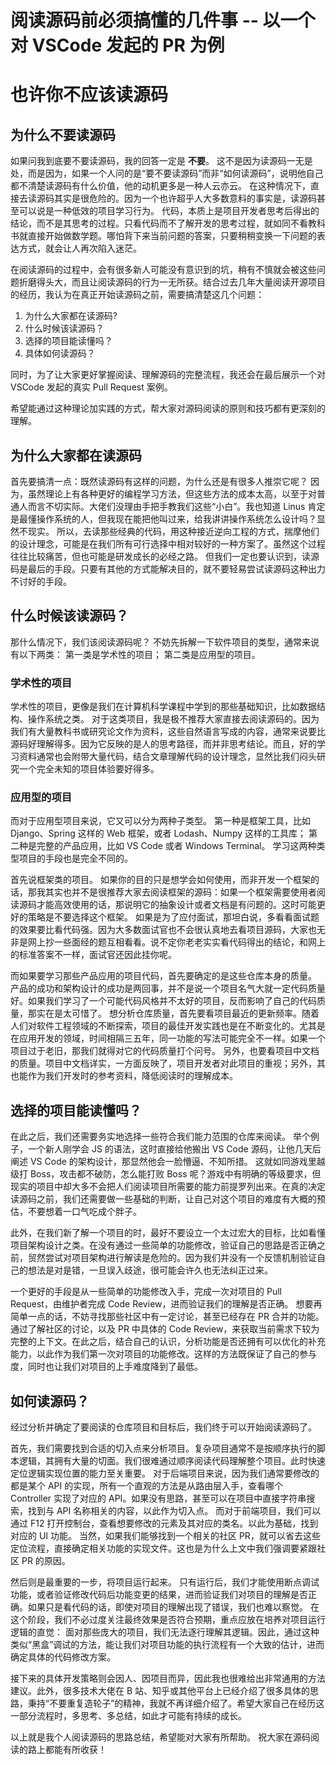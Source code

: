 # 阅读源码前必须搞懂的几件事 -- 以一个对 VSCode 发起的 PR 为例
# 也许你不应该读源码

## 为什么不要读源码

如果问我到底要不要读源码，我的回答一定是 **不要**。
这不是因为读源码一无是处，而是因为，如果一个人问的是“要不要读源码”而非“如何读源码”，说明他自己都不清楚读源码有什么价值，他的动机更多是一种人云亦云。
在这种情况下，直接去读源码其实是很危险的。因为一个也许超乎人大多数意料的事实是，读源码甚至可以说是一种低效的项目学习行为。
代码，本质上是项目开发者思考后得出的结论，而不是其思考的过程。只看代码而不了解开发的思考过程，就如同不看教科书就直接开始做数学题。哪怕背下来当前问题的答案，只要稍稍变换一下问题的表达方式，就会让人再次陷入迷茫。

在阅读源码的过程中，会有很多新人可能没有意识到的坑，稍有不慎就会被这些问题折磨得头大，而且让阅读源码的行为一无所获。结合过去几年大量阅读开源项目的经历，我认为在真正开始读源码之前，需要搞清楚这几个问题：
1. 为什么大家都在读源码?
2. 什么时候该读源码？
3. 选择的项目能读懂吗？
4. 具体如何读源码？

同时，为了让大家更好掌握阅读、理解源码的完整流程，我还会在最后展示一个对 VSCode 发起的真实 Pull Request 案例。

希望能通过这种理论加实践的方式，帮大家对源码阅读的原则和技巧都有更深刻的理解。

## 为什么大家都在读源码

首先要搞清一点：既然读源码有这样的问题，为什么还是有很多人推崇它呢？
因为，虽然理论上有各种更好的编程学习方法，但这些方法的成本太高，以至于对普通人而言不切实际。大佬们没理由手把手教我们这些“小白”。我也知道 Linus 肯定是最懂操作系统的人，但我现在能把他叫过来，给我讲讲操作系统怎么设计吗？显然不现实。
所以，去读那些经典的代码，用这种接近逆向工程的方式，揣摩他们的设计理念，可能是在我们所有可行选择中相对较好的一种方案了。虽然这个过程往往比较痛苦，但也可能是研发成长的必经之路。
但我们一定也要认识到，读源码是最后的手段。只要有其他的方式能解决目的，就不要轻易尝试读源码这种出力不讨好的手段。

## 什么时候该读源码？

那什么情况下，我们该阅读源码呢？
不妨先拆解一下软件项目的类型，通常来说有以下两类：
第一类是学术性的项目；
第二类是应用型的项目。

### 学术性的项目

学术性的项目，更像是我们在计算机科学课程中学到的那些基础知识，比如数据结构、操作系统之类。
对于这类项目，我是极不推荐大家直接去阅读源码的。因为我们有大量教科书或研究论文作为资料，这些自然语言写成的内容，通常来说要比源码好理解得多。因为它反映的是人的思考路径，而并非思考结论。而且，好的学习资料通常也会附带大量代码，结合文章理解代码的设计理念，显然比我们闷头研究一个完全未知的项目体验要好得多。

### 应用型的项目

而对于应用型项目来说，它又可以分为两种子类型。
第一种是框架工具，比如 Django、Spring 这样的 Web 框架，或者 Lodash、Numpy 这样的工具库；
第二种是完整的产品应用，比如 VS Code 或者 Windows Terminal。
学习这两种类型项目的手段也是完全不同的。

首先说框架类的项目。
如果你的目的只是想学会如何使用，而非开发一个框架的话，那我其实也并不是很推荐大家去阅读框架的源码：如果一个框架需要使用者阅读源码才能高效使用的话，那说明它的抽象设计或者文档是有问题的。这时可能更好的策略是不要选择这个框架。
如果是为了应付面试，那坦白说，多看看面试题的效果要比看代码强。因为大多数面试官也不会很认真地去看项目源码，大家也无非是网上抄一些面经的题互相看看。说不定你老老实实看代码得出的结论，和网上的标准答案不一样，面试官还因此挂你呢。

而如果要学习那些产品应用的项目代码，首先要确定的是这些仓库本身的质量。
产品的成功和架构设计的成功是两回事，并不是说一个项目名气大就一定代码质量好。如果我们学习了一个可能代码风格并不太好的项目，反而影响了自己的代码质量，那实在是太可惜了。
想分析仓库质量，首先要看项目最近的更新频率。随着人们对软件工程领域的不断探索，项目的最佳开发实践也是在不断变化的。尤其是在应用开发的领域，时间相隔三五年，同一功能的写法可能完全不一样。如果一个项目过于老旧，那我们就得对它的代码质量打个问号。
另外，也要看项目中文档的质量。项目中文档详实，一方面反映了，项目开发者对此项目的重视；另外，其也能作为我们开发时的参考资料，降低阅读时的理解成本。

## 选择的项目能读懂吗？

在此之后，我们还需要务实地选择一些符合我们能力范围的仓库来阅读。
举个例子，一个新人刚学会 JS 的语法，这时直接给他搬出 VS Code 源码，让他几天后阐述 VS Code 的架构设计，那显然他会一脸懵逼、不知所措。
这就如同游戏里越级打 Boss，攻击都不破防，怎么能打败 Boss 呢？游戏中有明确的等级要求，但现实的项目中却大多不会把人们阅读项目所需要的能力前提罗列出来。在真的决定读源码之前，我们还需要做一些基础的判断，让自己对这个项目的难度有大概的预估，不要想着一口气吃成个胖子。

此外，在我们新了解一个项目的时，最好不要设立一个太过宏大的目标，比如看懂项目架构设计之类。在没有通过一些简单的功能修改，验证自己的思路是否正确之前，贸然尝试对项目架构进行解读是危险的。因为我们并没有一个反馈机制验证自己的想法是对是错，一旦误入歧途，很可能会许久也无法纠正过来。

一个更好的手段是从一些简单的功能修改入手，完成一次对项目的 Pull Request，由维护者完成 Code Review，进而验证我们的理解是否正确。
想要再简单一点的话，不妨寻找那些社区中有一定讨论，甚至已经存在 PR 合并的功能。通过了解社区的讨论，以及 PR 中具体的 Code Review，来获取当前需求下较为完整的上下文。在此之后，结合自己的认识，分析功能是否还拥有可以优化的补充能力，以此作为我们第一次对项目的功能修改。这样的方法既保证了自己的参与度，同时也让我们对项目的上手难度降到了最低。

## 如何读源码？

经过分析并确定了要阅读的仓库项目和目标后，我们终于可以开始阅读源码了。

首先，我们需要找到合适的切入点来分析项目。复杂项目通常不是按顺序执行的脚本逻辑，其拥有大量的切面。我们很难通过顺序阅读代码理解整个项目。此时快速定位逻辑实现位置的能力至关重要。
对于后端项目来说，因为我们通常要修改的都是某个 API 的实现，所有一个直观的方法是从路由层入手，查看哪个 Controller 实现了对应的 API。如果没有思路，甚至可以在项目中直接字符串搜索，找到与 API 名称相关的内容，以此作为切入点。
而对于前端项目，我们可以通过 F12 打开控制台，查看想要修改的元素及其对应的类名。以此为基础，找到对应的 UI 功能。
当然，如果我们能够找到一个相关的社区 PR，就可以省去这些定位流程，直接确定相关功能的实现文件。这也是为什么上文中我们强调要紧跟社区 PR 的原因。

然后则是最重要的一步，将项目运行起来。
只有运行后，我们才能使用断点调试功能，或者验证修改代码后功能变更的结果，进而验证我们对项目的理解是否正确。如果只是看代码的话，即使对项目的理解出现了错误，我们也难以察觉。
在这个阶段，我们不必过度关注最终效果是否符合预期，重点应放在培养对项目运行逻辑的直觉：
面对那些庞大的项目，我们无法逐行理解其逻辑。因此，通过这种类似“黑盒”调试的方法，能让我们对项目功能的执行流程有一个大致的估计，进而确定具体的代码修改方案。

接下来的具体开发策略则会因人、因项目而异，因此我也很难给出非常通用的方法建议。此外，很多技术大佬在 B 站、知乎或其他平台上已经介绍了很多具体的思路，秉持“不要重复造轮子”的精神，我就不再详细介绍了。希望大家自己在经历这一部分流程时，多思考、多总结，如此才可能有持续的成长。

以上就是我个人阅读源码的思路总结，希望能对大家有所帮助。
祝大家在源码阅读的路上都能有所收获！